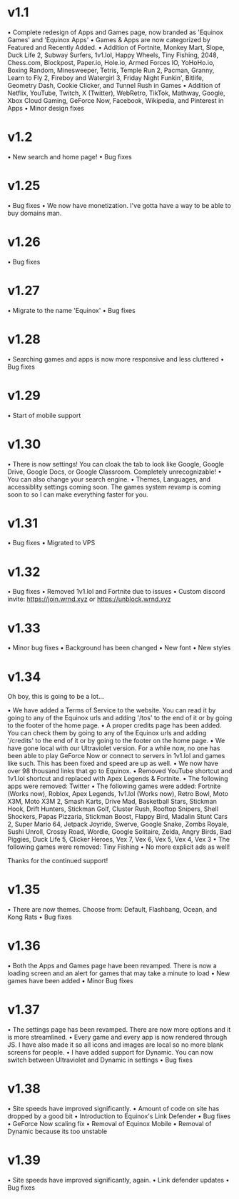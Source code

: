 # v1.1
• Complete redesign of Apps and Games page, now branded as 'Equinox Games' and 'Equinox Apps'
• Games & Apps are now categorized by Featured and Recently Added.
• Addition of Fortnite, Monkey Mart, Slope, Duck Life 2, Subway Surfers, 1v1.lol, Happy Wheels, Tiny Fishing, 2048, Chess.com, Blockpost, Paper.io, Hole.io, Armed Forces IO, YoHoHo.io, Boxing Random, Minesweeper, Tetris, Temple Run 2, Pacman, Granny, Learn to Fly 2, Fireboy and Watergirl 3, Friday Night Funkin', Bitlife, Geometry Dash, Cookie Clicker, and Tunnel Rush in Games
• Addition of Netflix, YouTube, Twitch, X (Twitter), WebRetro, TikTok, Mathway, Google, Xbox Cloud Gaming, GeForce Now, Facebook, Wikipedia, and Pinterest in Apps
• Minor design fixes

# v1.2
• New search and home page!
• Bug fixes

# v1.25
• Bug fixes
• We now have monetization. I've gotta have a way to be able to buy domains man.

# v1.26
• Bug fixes

# v1.27
• Migrate to the name 'Equinox'
• Bug fixes

# v1.28 
• Searching games and apps is now more responsive and less cluttered
• Bug fixes

# v1.29
• Start of mobile support

# v1.30
• There is now settings! You can cloak the tab to look like Google, Google Drive, Google Docs, or Google Classroom. Completely unrecognizable! 
• You can also change your search engine.
• Themes, Languages, and accessiblity settings coming soon. The games system revamp is coming soon to so I can make everything faster for you.

# v1.31
• Bug fixes
• Migrated to VPS

# v1.32
• Bug fixes
• Removed 1v1.lol and Fortnite due to issues
• Custom discord invite: https://join.wrnd.xyz or https://unblock.wrnd.xyz

# v1.33
• Minor bug fixes
• Background has been changed
• New font
• New styles

# v1.34
Oh boy, this is going to be a lot...

• We have added a Terms of Service to the website. You can read it by going to any of the Equinox urls and adding '/tos' to the end of it or by going to the footer of the home page.
• A proper credits page has been added. You can check them by going to any of the Equinox urls and adding '/credits' to the end of it or by going to the footer on the home page.
• We have gone local with our Ultraviolet version. For a while now, no one has been able to play GeForce Now or connect to servers in 1v1.lol and games like such. This has been fixed and speed are up as well.
• We now have over 98 thousand links that go to Equinox.
• Removed YouTube shortcut and 1v1.lol shortcut and replaced with Apex Legends & Fortnite.
• The following apps were removed: Twitter
• The following games were added: Fortnite (Works now), Roblox, Apex Legends, 1v1.lol (Works now), Retro Bowl, Moto X3M, Moto X3M 2, Smash Karts, Drive Mad, Basketball Stars, Stickman Hook, Drift Hunters, Stickman Golf, Cluster Rush, Rooftop Snipers, Shell Shockers, Papas Pizzaria, Stickman Boost, Flappy Bird, Madalin Stunt Cars 2, Super Mario 64, Jetpack Joyride, Swerve, Google Snake, Zombs Royale, Sushi Unroll, Crossy Road, Wordle, Google Solitaire, Zelda, Angry Birds, Bad Piggies, Duck Life 5, Clicker Heroes, Vex 7, Vex 6, Vex 5, Vex 4, Vex 3
• The following games were removed: Tiny Fishing
• No more explicit ads as well!

Thanks for the continued support!

# v1.35
• There are now themes. Choose from: Default, Flashbang, Ocean, and Kong Rats
• Bug fixes

# v1.36
• Both the Apps and Games page have been revamped. There is now a loading screen and an alert for games that may take a minute to load
• New games have been added
• Minor Bug fixes

# v1.37
• The settings page has been revamped. There are now more options and it is more streamlined.
• Every game and every app is now rendered through JS. I have also made it so all icons and images are local so no more blank screens for people.
• I have added support for Dynamic. You can now switch between Ultraviolet and Dynamic in settings
• Bug fixes

# v1.38
• Site speeds have improved significantly.
• Amount of code on site has dropped by a good bit
• Introduction to Equinox's Link Defender
• Bug fixes
• GeForce Now scaling fix
• Removal of Equinox Mobile
• Removal of Dynamic because its too unstable

# v1.39
• Site speeds have improved significantly, again.
• Link defender updates
• Bug fixes
